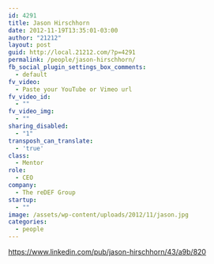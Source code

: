 ```yaml
---
id: 4291
title: Jason Hirschhorn
date: 2012-11-19T13:35:01-03:00
author: "21212"
layout: post
guid: http://local.21212.com/?p=4291
permalink: /people/jason-hirschhorn/
fb_social_plugin_settings_box_comments:
  - default
fv_video:
  - Paste your YouTube or Vimeo url
fv_video_id:
  - ""
fv_video_img:
  - ""
sharing_disabled:
  - "1"
transposh_can_translate:
  - 'true'
class:
  - Mentor
role:
  - CEO
company:
  - The reDEF Group
startup:
  - ""
image: /assets/wp-content/uploads/2012/11/jason.jpg
categories:
  - people
---
```

https://www.linkedin.com/pub/jason-hirschhorn/43/a9b/820
